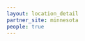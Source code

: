 ```yaml
---
layout: location_detail
partner_site: minnesota
people: true
---
```


[//]: # (See _data/2025/Minnesota for the .yml files that control the distinct people lists on this page. Update those fils for faculty, speakers, TAs, and participants when possible.)